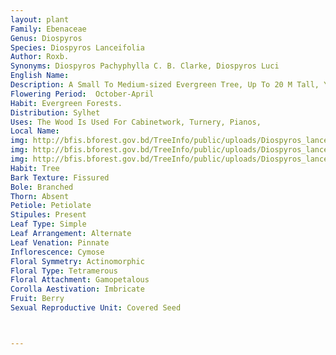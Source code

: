 ```yaml
---
layout: plant
Family: Ebenaceae
Genus: Diospyros
Species: Diospyros Lanceifolia
Author: Roxb.
Synonyms: Diospyros Pachyphylla C. B. Clarke, Diospyros Luci
English Name: 
Description: A Small To Medium-sized Evergreen Tree, Up To 20 M Tall, Young Shoots Pubescent, Bark Blackish. Leaves Simple, Alternate, 5-20 Ã— 2-7 Cm, Narrowly Elliptic-lanceolate, Base Acute Or Obtuse, Apex Acuminate Or Cuspidate With Blunt Tip, Glabrous On Both Surfaces, Petioles 5-6 Mm Long, Glabrous. Flowers Unisexual, Tetra- Or Pentamerous. Calyx Campanulate, Divided To Middle, Tomentose On Both  Surfaces. Corolla Salver-shaped, Divided To Middle, Glabrous Inside, Sericeous Outside, 7-12 Mm Long. Male Flowers In 3-8 Flowered Cymes, Sessile, Stamens 12-18, Anthers Glabrous, Filaments Strigose. Female Flowers Solitary, Subsessile, 4-5 Merous, Ovary Ovoid, Tomentose, 8-locular, Style Single, Glabrous, Staminodes 8-10, Glabrous. Fruit A Berry, 1.5-2.5 Cm Across, Subglobose, Rusty Villous, Endosperm Smooth.
Flowering Period:  October-April
Habit: Evergreen Forests.
Distribution: Sylhet
Uses: The Wood Is Used For Cabinetwork, Turnery, Pianos,
Local Name: 
img: http://bfis.bforest.gov.bd/TreeInfo/public/uploads/Diospyros_lanceifolia1.jpg
img: http://bfis.bforest.gov.bd/TreeInfo/public/uploads/Diospyros_lanceifolia2.jpg
img: http://bfis.bforest.gov.bd/TreeInfo/public/uploads/Diospyros_lanceifolia.jpg
Habit: Tree
Bark Texture: Fissured
Bole: Branched
Thorn: Absent
Petiole: Petiolate
Stipules: Present
Leaf Type: Simple
Leaf Arrangement: Alternate
Leaf Venation: Pinnate
Inflorescence: Cymose
Floral Symmetry: Actinomorphic
Floral Type: Tetramerous
Floral Attachment: Gamopetalous
Corolla Aestivation: Imbricate
Fruit: Berry
Sexual Reproductive Unit: Covered Seed



---
```


